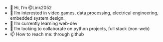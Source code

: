 - 👋 Hi, I’m @Link2052
- 👀 I’m interested in video games, data processing, electrical engineering, embedded system design.
- 🌱 I’m currently learning web-dev
- 💞️ I’m looking to collaborate on python projects, full stack (non-web)
- 📫 How to reach me: through github

<!---
Link2052/Link2052 is a ✨ special ✨ repository because its `README.md` (this file) appears on your GitHub profile.
You can click the Preview link to take a look at your changes.
--->
